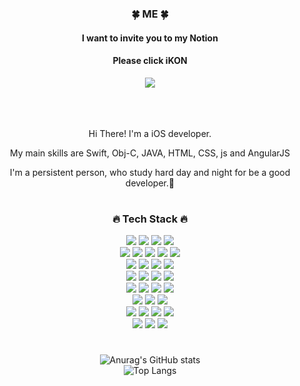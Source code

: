 <div align="center">
  <h3>🍀 ME 🍀</h3>
  
  
  <h4>I want to invite you to my Notion</h4>
  <h4>Please click iKON</h4>
  <a href="https://colorful-area-a25.notion.site/7bf1ceb20cde40a49f66eda97c9407a4" target="_blank" ><img src="https://img.shields.io/badge/Notion-000000?style=for-the-badge&logo=Notion&logoColor=white"></a>
  <br><br><br><br>
  





Hi There! I'm a iOS developer.

My main skills are Swift, Obj-C, JAVA, HTML, CSS, js and AngularJS

I'm a persistent person, who study hard day and night for be a good developer.🥰
                   
                   
            


#
                   

  <h3>🔥 Tech Stack 🔥</h3>
  <img src="https://img.shields.io/badge/iOS-000000?style=for-the-badge&logo=iOS&logoColor=white">
  <img src="https://img.shields.io/badge/Swift-F05138?style=for-the-badge&logo=Swift&logoColor=white"> 
  <img src="https://img.shields.io/badge/CocoaPods-EE3322?style=for-the-badge&logo=CocoaPods&logoColor=white"> 
  <img src="https://img.shields.io/badge/objc-F05138?style=for-the-badge&logo=objc&logoColor=white"> 
  <br>
                                                                                                   
  <img src="https://img.shields.io/badge/java-007396?style=for-the-badge&logo=java&logoColor=white"> 
  <img src="https://img.shields.io/badge/c++-00599C?style=for-the-badge&logo=c%2B%2B&logoColor=white">
  <img src="https://img.shields.io/badge/python-3776AB?style=for-the-badge&logo=python&logoColor=white"> 
  <img src="https://img.shields.io/badge/html5-E34F26?style=for-the-badge&logo=html5&logoColor=white"> 
  <img src="https://img.shields.io/badge/typescript-3178C6?style=for-the-badge&logo=typescript&logoColor=white">                                                                                                     
  <br>
  
  
  <img src="https://img.shields.io/badge/css-1572B6?style=for-the-badge&logo=css3&logoColor=white"> 
  <img src="https://img.shields.io/badge/javascript-F7DF1E?style=for-the-badge&logo=javascript&logoColor=black"> 
  <img src="https://img.shields.io/badge/jquery-0769AD?style=for-the-badge&logo=jquery&logoColor=white">
  <img src="https://img.shields.io/badge/oracle-F80000?style=for-the-badge&logo=oracle&logoColor=white"> 
  <br>
  
  
  <img src="https://img.shields.io/badge/mysql-4479A1?style=for-the-badge&logo=mysql&logoColor=white"> 
  <img src="https://img.shields.io/badge/firebase-FFCA28?style=for-the-badge&logo=firebase&logoColor=white">
  <img src="https://img.shields.io/badge/angular.js-DD0031?style=for-the-badge&logo=angularjs&logoColor=white">
  <img src="https://img.shields.io/badge/node.js-339933?style=for-the-badge&logo=Node.js&logoColor=white">
  <br>
  
  <img src="https://img.shields.io/badge/spring-6DB33F?style=for-the-badge&logo=spring&logoColor=white"> 
  <img src="https://img.shields.io/badge/bootstrap-7952B3?style=for-the-badge&logo=bootstrap&logoColor=white">
  <img src="https://img.shields.io/badge/linux-FCC624?style=for-the-badge&logo=linux&logoColor=black"> 
  <img src="https://img.shields.io/badge/amazonaws-232F3E?style=for-the-badge&logo=amazonaws&logoColor=white"> 
  <br>

  <img src="https://img.shields.io/badge/apache tomcat-F8DC75?style=for-the-badge&logo=apachetomcat&logoColor=white">
  <img src="https://img.shields.io/badge/github-181717?style=for-the-badge&logo=github&logoColor=white">
  <img src="https://img.shields.io/badge/git-F05032?style=for-the-badge&logo=git&logoColor=white">
  <br>

  <img src="https://img.shields.io/badge/IntelliJ IDEA-000000?style=for-the-badge&logo=IntelliJ IDEA&logoColor=white">
  <img src="https://img.shields.io/badge/Eclipse IDE-2C2255?style=for-the-badge&logo=Eclipse IDE&logoColor=white">
  <img src="https://img.shields.io/badge/Android Studio-3DDC84?style=for-the-badge&logo=Android Studio&logoColor=white">
  <img src="https://img.shields.io/badge/Xcode-147EFB?style=for-the-badge&logo=Xcode&logoColor=white">                                                           
  <br>      
  
  <img src="https://img.shields.io/badge/Notion-000000?style=for-the-badge&logo=Notion&logoColor=white">
  <img src="https://img.shields.io/badge/Jira-0052CC?style=for-the-badge&logo=Jira&logoColor=white">
  <img src="https://img.shields.io/badge/Slack-4A154B?style=for-the-badge&logo=Slack&logoColor=white">
  <br> 
   
                   
                   
#

  ![Anurag's GitHub stats](https://github-readme-stats.vercel.app/api?username=shinseunguk&theme=tokyonight&show_icons=true)<br>
  ![Top Langs](https://github-readme-stats.vercel.app/api/top-langs/?username=shinseunguk&layout=compact&theme=tokyonight)
</div>

